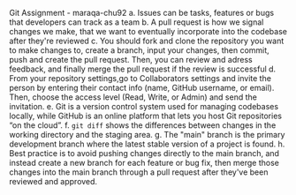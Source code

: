 Git Assignment - maraqa-chu92
a. Issues can be tasks, features or bugs that developers can track as a team
b. A pull request is how we signal changes we make, that we want to eventually incorporate into the codebase after they're reviewed
c. You should fork and clone the repository you want to make changes to, create a branch, input your changes, then commit, push and 
create the pull request. Then, you can review and adress feedback, and finally merge the pull request if the review is successful
d. From your repository settings,go to Collaborators settings and invite the person by entering their contact info (name, GitHub 
username, or email). Then, choose the access level (Read, Write, or Admin) and send the invitation.
e. Git is a version control system used for managing codebases locally, while GitHub is an online platform that lets you host Git 
repositories “on the cloud”.
f. `git diff` shows the differences between changes in the working directory and the staging area.
g. The "main" branch is the primary development branch where the latest stable version of a  project is found.
h. Best practice is to avoid pushing changes directly to the main branch, and instead create a new branch for each feature or bug 
fix, then merge those changes into the main branch through a pull request after they've been reviewed and approved.

